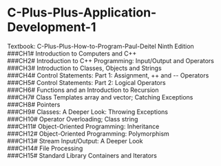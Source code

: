# C-Plus-Plus-Application-Development-1   
Textbook: C-Plus-Plus-How-to-Program-Paul-Deitel Ninth Edition   
###CH1# Introduction to Computers and C++  
###CH2# Introduction to C++ Programming: Input/Output and Operators  
###CH3# Introduction to Classes, Objects and Strings  
###CH4# Control Statements: Part 1: Assignment, ++ and -- Operators  
###CH5# Control Statements: Part 2: Logical Operators  
###CH6# Functions and an Introduction to Recursion  
###CH7# Class Templates array and vector; Catching Exceptions  
###CH8# Pointers  
###CH9# Classes: A Deeper Look: Throwing Exceptions  
###CH10# Operator Overloading; Class string  
###CH11# Object-Oriented Programming: Inheritance  
###CH12# Object-Oriented Programming: Polymorphism  
###CH13# Stream Input/Output: A Deeper Look  
###CH14# File Processing  
###CH15# Standard Library Containers and Iterators  
